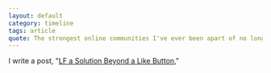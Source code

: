 ```yaml
---
layout: default
category: timeline
tags: article
quote: The strongest online communities I've ever been apart of no longer exist. They weren't called... - reposted on <a href="http://medium.com/@tranhelen">Medium</a>
---
```


I write a post, "[LF a Solution Beyond a Like Button](http://helentran.com/writing/2013/04/26/LF-a-Solution-Beyond-a-Like-Button.html),"